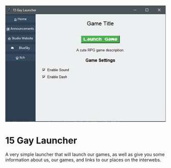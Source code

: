 ![Launcher Screen Shot](https://github.com/safejoy/15-Gay-Launcher/blob/master/Images/Screenshot_233.png)

# 15 Gay Launcher

A very simple launcher that will launch our games, as well as give you some information about us, our games, and links to our places on the interwebs.
